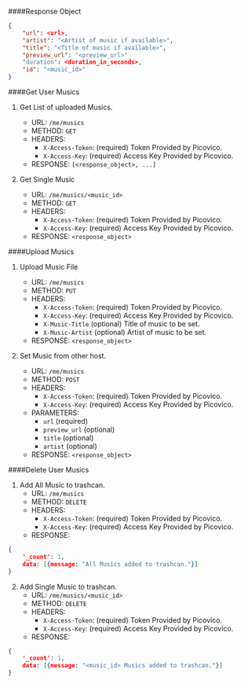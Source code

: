 ####Response Object
```json
{
    "url": <url>,
    "artist": "<Artist of music if available>",
    "title": "<Title of music if available>",
    "preview_url": "<preview_url>"
    "duration": <duration_in_seconds>,
    "id": "<music_id>"
}
```

####Get User Musics 
1. Get List of uploaded Musics.
    - URL: `/me/musics`
    - METHOD: `GET`
    - HEADERS:
        - `X-Access-Token`: (required) Token Provided by Picovico.
        - `X-Access-Key`: (required) Access Key Provided by Picovico.
    - RESPONSE: `[<response_object>, ...]`

2. Get Single Music
    - URL: `/me/musics/<music_id>`
    - METHOD: `GET`
    - HEADERS:
        - `X-Access-Token`: (required) Token Provided by Picovico.
        - `X-Access-Key`: (required) Access Key Provided by Picovico.
    - RESPONSE: `<response_object>`

####Upload Musics
1. Upload Music File
    - URL: `/me/musics`
    - METHOD: `PUT`
    - HEADERS:
        - `X-Access-Token`: (required) Token Provided by Picovico.
        - `X-Access-Key`: (required) Access Key Provided by Picovico.
        - `X-Music-Title` (optional) Title of music to be set.
        - `X-Music-Artist` (optional) Artist of music to be set.
    - RESPONSE: `<response_object>`

2. Set Music from other host.
    - URL: `/me/musics`
    - METHOD: `POST`
    - HEADERS:
        - `X-Access-Token`: (required) Token Provided by Picovico.
        - `X-Access-Key`: (required) Access Key Provided by Picovico.
    - PARAMETERS:
        - `url` (required)
        - `preview_url` (optional)
        - `title` (optional)
        - `artist` (optional)
    - RESPONSE: `<response_object>`

####Delete User Musics
1. Add All Music to trashcan.
    - URL: `/me/musics`
    - METHOD: `DELETE`
    - HEADERS:
        - `X-Access-Token`: (required) Token Provided by Picovico.
        - `X-Access-Key`: (required) Access Key Provided by Picovico.
    - RESPONSE: 
```json
{
    '_count': 1,
    data: [{message: "All Musics added to trashcan."}]
}
```

2. Add Single Music to trashcan.
    - URL: `/me/musics/<music_id>`
    - METHOD: `DELETE`
    - HEADERS:
        - `X-Access-Token`: (required) Token Provided by Picovico.
        - `X-Access-Key`: (required) Access Key Provided by Picovico.
    - RESPONSE: 
```json
{
    '_count': 1,
    data: [{message: "<music_id> Musics added to trashcan."}]
}
```
